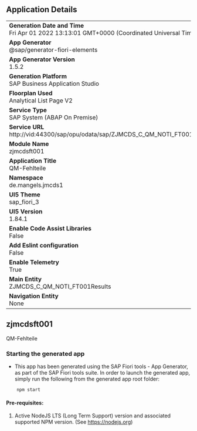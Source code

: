 ## Application Details
|               |
| ------------- |
|**Generation Date and Time**<br>Fri Apr 01 2022 13:13:01 GMT+0000 (Coordinated Universal Time)|
|**App Generator**<br>@sap/generator-fiori-elements|
|**App Generator Version**<br>1.5.2|
|**Generation Platform**<br>SAP Business Application Studio|
|**Floorplan Used**<br>Analytical List Page V2|
|**Service Type**<br>SAP System (ABAP On Premise)|
|**Service URL**<br>http://vid:44300/sap/opu/odata/sap/ZJMCDS_C_QM_NOTI_FT001_CDS/
|**Module Name**<br>zjmcdsft001|
|**Application Title**<br>QM-Fehlteile|
|**Namespace**<br>de.mangels.jmcds1|
|**UI5 Theme**<br>sap_fiori_3|
|**UI5 Version**<br>1.84.1|
|**Enable Code Assist Libraries**<br>False|
|**Add Eslint configuration**<br>False|
|**Enable Telemetry**<br>True|
|**Main Entity**<br>ZJMCDS_C_QM_NOTI_FT001Results|
|**Navigation Entity**<br>None|

## zjmcdsft001

QM-Fehlteile

### Starting the generated app

-   This app has been generated using the SAP Fiori tools - App Generator, as part of the SAP Fiori tools suite.  In order to launch the generated app, simply run the following from the generated app root folder:

```
    npm start
```

#### Pre-requisites:

1. Active NodeJS LTS (Long Term Support) version and associated supported NPM version.  (See https://nodejs.org)


